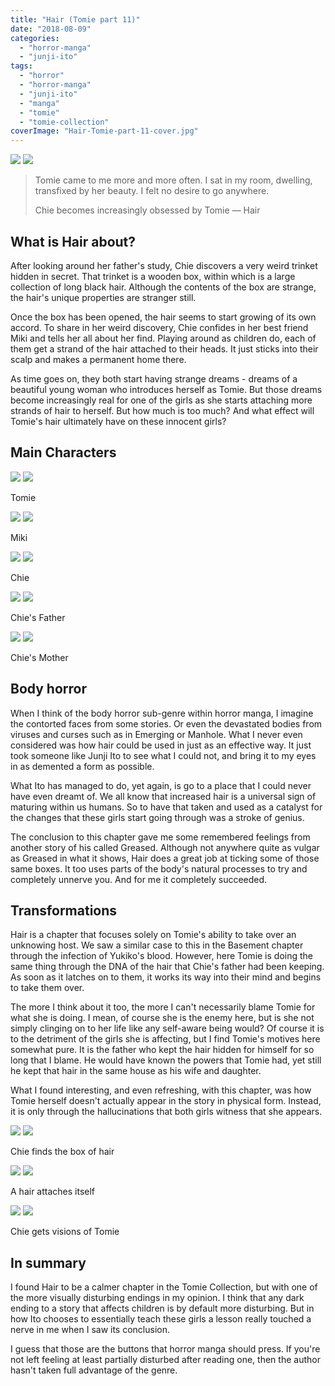 ```yaml
---
title: "Hair (Tomie part 11)"
date: "2018-08-09"
categories: 
  - "horror-manga"
  - "junji-ito"
tags: 
  - "horror"
  - "horror-manga"
  - "junji-ito"
  - "manga"
  - "tomie"
  - "tomie-collection"
coverImage: "Hair-Tomie-part-11-cover.jpg"
---
```


[![](images/Hair-Tomie-part-11-cover.jpg)](images/Hair-Tomie-part-11-cover.jpg)
[![](images/Hair-Tomie-part-11-cover.jpg)](images/Hair-Tomie-part-11-cover.jpg)

> Tomie came to me more and more often. I sat in my room, dwelling, transfixed by her beauty. I felt no desire to go anywhere.
> 
> Chie becomes increasingly obsessed by Tomie — Hair

## What is Hair about?

After looking around her father's study, Chie discovers a very weird trinket hidden in secret. That trinket is a wooden box, within which is a large collection of long black hair. Although the contents of the box are strange, the hair's unique properties are stranger still.

Once the box has been opened, the hair seems to start growing of its own accord. To share in her weird discovery, Chie confides in her best friend Miki and tells her all about her find. Playing around as children do, each of them get a strand of the hair attached to their heads. It just sticks into their scalp and makes a permanent home there.

As time goes on, they both start having strange dreams - dreams of a beautiful young woman who introduces herself as Tomie. But those dreams become increasingly real for one of the girls as she starts attaching more strands of hair to herself. But how much is too much? And what effect will Tomie's hair ultimately have on these innocent girls?

## Main Characters

[![](images/Tomie-6.jpg)](images/Tomie-6.jpg)
[![](images/Tomie-6.jpg)](images/Tomie-6.jpg)

Tomie

[![](images/Miki.jpg)](images/Miki.jpg)
[![](images/Miki.jpg)](images/Miki.jpg)

Miki

[![](images/Chie.jpg)](images/Chie.jpg)
[![](images/Chie.jpg)](images/Chie.jpg)

Chie

[![](images/Chies-father.jpg)](images/Chies-father.jpg)
[![](images/Chies-father.jpg)](images/Chies-father.jpg)

Chie's Father

[![](images/Chies-Mother.jpg)](images/Chies-Mother.jpg)
[![](images/Chies-Mother.jpg)](images/Chies-Mother.jpg)

Chie's Mother

## Body horror

When I think of the body horror sub-genre within horror manga, I imagine the contorted faces from some stories. Or even the devastated bodies from viruses and curses such as in Emerging or Manhole. What I never even considered was how hair could be used in just as an effective way. It just took someone like Junji Ito to see what I could not, and bring it to my eyes in as demented a form as possible.

What Ito has managed to do, yet again, is go to a place that I could never have even dreamt of. We all know that increased hair is a universal sign of maturing within us humans. So to have that taken and used as a catalyst for the changes that these girls start going through was a stroke of genius.

The conclusion to this chapter gave me some remembered feelings from another story of his called Greased. Although not anywhere quite as vulgar as Greased in what it shows, Hair does a great job at ticking some of those same boxes. It too uses parts of the body's natural processes to try and completely unnerve you. And for me it completely succeeded.

## Transformations

Hair is a chapter that focuses solely on Tomie's ability to take over an unknowing host. We saw a similar case to this in the Basement chapter through the infection of Yukiko's blood. However, here Tomie is doing the same thing through the DNA of the hair that Chie's father had been keeping. As soon as it latches on to them, it works its way into their mind and begins to take them over.

The more I think about it too, the more I can't necessarily blame Tomie for what she is doing. I mean, of course she is the enemy here, but is she not simply clinging on to her life like any self-aware being would? Of course it is to the detriment of the girls she is affecting, but I find Tomie's motives here somewhat pure. It is the father who kept the hair hidden for himself for so long that I blame. He would have known the powers that Tomie had, yet still he kept that hair in the same house as his wife and daughter.

What I found interesting, and even refreshing, with this chapter, was how Tomie herself doesn't actually appear in the story in physical form. Instead, it is only through the hallucinations that both girls witness that she appears.

[![](images/Chie-finds-the-box-of-hair.jpg)](images/Chie-finds-the-box-of-hair.jpg)
[![](images/Chie-finds-the-box-of-hair.jpg)](images/Chie-finds-the-box-of-hair.jpg)

Chie finds the box of hair

[![](images/The-hair-attaches-itself.jpg)](images/The-hair-attaches-itself.jpg)
[![](images/The-hair-attaches-itself.jpg)](images/The-hair-attaches-itself.jpg)

A hair attaches itself

[![](images/Chie-gets-visions-of-Tomie.jpg)](images/Chie-gets-visions-of-Tomie.jpg)
[![](images/Chie-gets-visions-of-Tomie.jpg)](images/Chie-gets-visions-of-Tomie.jpg)

Chie gets visions of Tomie

## In summary

I found Hair to be a calmer chapter in the Tomie Collection, but with one of the more visually disturbing endings in my opinion. I think that any dark ending to a story that affects children is by default more disturbing. But in how Ito chooses to essentially teach these girls a lesson really touched a nerve in me when I saw its conclusion.

I guess that those are the buttons that horror manga should press. If you're not left feeling at least partially disturbed after reading one, then the author hasn't taken full advantage of the genre.
